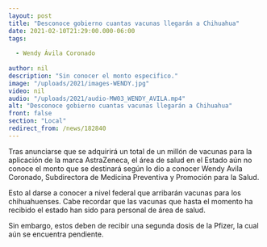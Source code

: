 ```yaml
---
layout: post
title: "Desconoce gobierno cuantas vacunas llegarán a Chihuahua"
date: 2021-02-10T21:29:00.000-06:00
tags:
  
  - Wendy Ávila Coronado
  
author: nil
description: "Sin conocer el monto especifico."
image: "/uploads/2021/images-WENDY.jpg"
video: nil
audio: "/uploads/2021/audio-MW03_WENDY_AVILA.mp4"
alt: "Desconoce gobierno cuantas vacunas llegarán a Chihuahua"
front: false
section: "Local"
redirect_from: /news/182840
---
```


Tras anunciarse que se adquirirá un total de un millón de vacunas para la aplicación de la marca AstraZeneca, el área de salud en el Estado aún no conoce el monto que se destinará según lo dio a conocer Wendy Avila Coronado, Subdirectora de Medicina Preventiva y Promoción para la Salud.

Esto al darse a conocer a nivel federal que arribarán vacunas para los chihuahuenses. Cabe recordar que las vacunas que hasta el momento ha recibido el estado han sido para personal de área de salud. 

Sin embargo, estos deben de recibir una segunda dosis de la Pfizer, la cual aún se encuentra pendiente. 